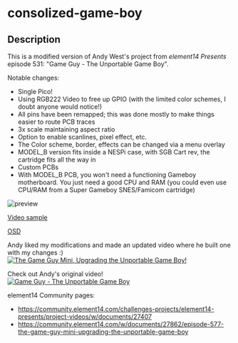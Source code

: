 # consolized-game-boy

## Description
This is a modified version of Andy West's project from *element14 Presents* episode 531: "Game Guy - The Unportable Game Boy".  

Notable changes:
 - Single Pico!
 - Using RGB222 Video to free up GPIO (with the limited color schemes, I doubt anyone would notice!)
 - All pins have been remapped; this was done mostly to make things easier to route PCB traces
 - 3x scale maintaining aspect ratio
 - Option to enable scanlines, pixel effect, etc.
 - The Color scheme, border, effects can be changed via a menu overlay
 - MODEL_B version fits inside a NESPi case, with SGB Cart rev, the cartridge fits all the way in
 - Custom PCBs
 - With MODEL_B PCB, you won't need a functioning Gameboy motherboard.  You just need a good CPU and RAM (you could even use CPU/RAM from a Super Gameboy SNES/Famicom cartridge)
 

![preview](https://github.com/joeostrander/consolized-game-boy/blob/main/images/preview.png?raw=true)

[Video sample](https://youtu.be/khdu8cWNxHo)

[OSD](https://youtu.be/VJUn-7w2_1k)

Andy liked my modifications and made an updated video where he built one with my changes :)
[![The Game Guy Mini, Upgrading the Unportable Game Boy!](https://i.ytimg.com/vi/gPNHySf-hk0/0.jpg)](https://youtu.be/gPNHySf-hk0)

Check out Andy's original video!  
[![Game Guy - The Unportable Game Boy](https://img.youtube.com/vi/ypGMU5lLjeU/0.jpg)](https://www.youtube.com/watch?v=ypGMU5lLjeU)
 
element14 Community pages:
 - https://community.element14.com/challenges-projects/element14-presents/project-videos/w/documents/27407
 - https://community.element14.com/w/documents/27862/episode-577-the-game-guy-mini-upgrading-the-unportable-game-boy

